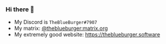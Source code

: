 ### Hi there 👋

- My Discord is `TheBlueBurger#7907`
- My matrix: [@theblueburger:matrix.org](https://matrix.to/#/@theblueburger:matrix.org)
- My extremely good website: https://theblueburger.software
